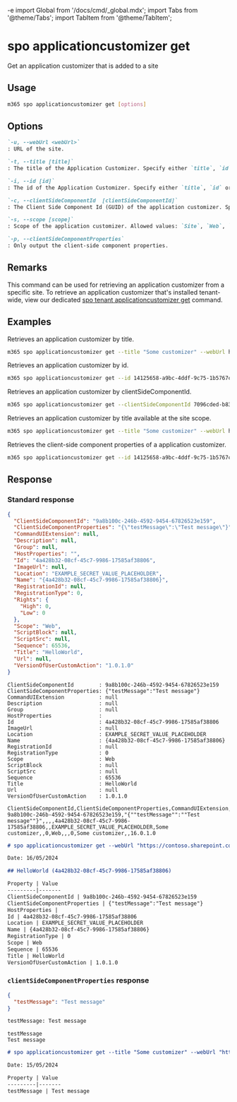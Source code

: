 -e <!-- DISCLAIMER: All secrets, passwords, and sensitive values in this document are examples only and not real credentials. -->
import Global from '/docs/cmd/_global.mdx';
import Tabs from '@theme/Tabs';
import TabItem from '@theme/TabItem';

# spo applicationcustomizer get

Get an application customizer that is added to a site

## Usage

```sh
m365 spo applicationcustomizer get [options]
```

## Options

```md definition-list
`-u, --webUrl <webUrl>`
: URL of the site.

`-t, --title [title]`
: The title of the Application Customizer. Specify either `title`, `id` or `clientSideComponentId`.

`-i, --id [id]`
: The id of the Application Customizer. Specify either `title`, `id` or `clientSideComponentId`.

`-c, --clientSideComponentId  [clientSideComponentId]`
: The Client Side Component Id (GUID) of the application customizer. Specify either `title`, `id` or `clientSideComponentId`.

`-s, --scope [scope]`
: Scope of the application customizer. Allowed values: `Site`, `Web`, `All`. Defaults to `All`.

`-p, --clientSideComponentProperties`
: Only output the client-side component properties.
```

<Global />

## Remarks

This command can be used for retrieving an application customizer from a specific site. To retrieve an application customizer that's installed tenant-wide, view our dedicated [spo tenant applicationcustomizer get](../tenant/tenant-applicationcustomizer-get.mdx) command.

## Examples

Retrieves an application customizer by title.

```sh
m365 spo applicationcustomizer get --title "Some customizer" --webUrl https://contoso.sharepoint.com/sites/sales
```

Retrieves an application customizer by id.

```sh
m365 spo applicationcustomizer get --id 14125658-a9bc-4ddf-9c75-1b5767c9a337 --webUrl https://contoso.sharepoint.com/sites/sales
```

Retrieves an application customizer by clientSideComponentId.

```sh
m365 spo applicationcustomizer get --clientSideComponentId 7096cded-b83d-4eab-96f0-df477ed7c0bc --webUrl https://contoso.sharepoint.com/sites/sales
```

Retrieves an application customizer by title available at the site scope.

```sh
m365 spo applicationcustomizer get --title "Some customizer" --webUrl https://contoso.sharepoint.com/sites/sales --scope site
```

Retrieves the client-side component properties of a application customizer.

```sh
m365 spo applicationcustomizer get --id 14125658-a9bc-4ddf-9c75-1b5767c9a337 --webUrl https://contoso.sharepoint.com/sites/sales --clientSideComponentProperties
```

## Response

### Standard response

<Tabs>
  <TabItem value="JSON">

  ```json
  {
    "ClientSideComponentId": "9a8b100c-246b-4592-9454-67826523e159",
    "ClientSideComponentProperties": "{\"testMessage\":\"Test message\"}",
    "CommandUIExtension": null,
    "Description": null,
    "Group": null,
    "HostProperties": "",
    "Id": "4a428b32-08cf-45c7-9986-17585af38806",
    "ImageUrl": null,
    "Location": "EXAMPLE_SECRET_VALUE_PLACEHOLDER",
    "Name": "{4a428b32-08cf-45c7-9986-17585af38806}",
    "RegistrationId": null,
    "RegistrationType": 0,
    "Rights": {
      "High": 0,
      "Low": 0
    },
    "Scope": "Web",
    "ScriptBlock": null,
    "ScriptSrc": null,
    "Sequence": 65536,
    "Title": "HelloWorld",
    "Url": null,
    "VersionOfUserCustomAction": "1.0.1.0"
  }
  ```

  </TabItem>
  <TabItem value="Text">

  ```text
  ClientSideComponentId        : 9a8b100c-246b-4592-9454-67826523e159
  ClientSideComponentProperties: {"testMessage":"Test message"}
  CommandUIExtension           : null
  Description                  : null
  Group                        : null
  HostProperties               :
  Id                           : 4a428b32-08cf-45c7-9986-17585af38806
  ImageUrl                     : null
  Location                     : EXAMPLE_SECRET_VALUE_PLACEHOLDER
  Name                         : {4a428b32-08cf-45c7-9986-17585af38806}
  RegistrationId               : null
  RegistrationType             : 0
  Scope                        : Web
  ScriptBlock                  : null
  ScriptSrc                    : null
  Sequence                     : 65536
  Title                        : HelloWorld
  Url                          : null
  VersionOfUserCustomAction    : 1.0.1.0
  ```

  </TabItem>
  <TabItem value="CSV">

  ```csv
  ClientSideComponentId,ClientSideComponentProperties,CommandUIExtension,Description,Group,Id,ImageUrl,Location,Name,RegistrationId,RegistrationType,Scope,ScriptBlock,ScriptSrc,Sequence,Title,Url,VersionOfUserCustomAction
  9a8b100c-246b-4592-9454-67826523e159,"{""testMessage"":""Test message""}",,,,4a428b32-08cf-45c7-9986-17585af38806,,EXAMPLE_SECRET_VALUE_PLACEHOLDER,Some customizer,,0,Web,,,0,Some customizer,,16.0.1.0
  ```

  </TabItem>
  <TabItem value="Markdown">

  ```md
  # spo applicationcustomizer get --webUrl "https://contoso.sharepoint.com/sites/Marketing" --id "4a428b32-08cf-45c7-9986-17585af38806"

  Date: 16/05/2024

  ## HelloWorld (4a428b32-08cf-45c7-9986-17585af38806)

  Property | Value
  ---------|-------
  ClientSideComponentId | 9a8b100c-246b-4592-9454-67826523e159
  ClientSideComponentProperties | {"testMessage":"Test message"}
  HostProperties |
  Id | 4a428b32-08cf-45c7-9986-17585af38806
  Location | EXAMPLE_SECRET_VALUE_PLACEHOLDER
  Name | {4a428b32-08cf-45c7-9986-17585af38806}
  RegistrationType | 0
  Scope | Web
  Sequence | 65536
  Title | HelloWorld
  VersionOfUserCustomAction | 1.0.1.0
  ```

  </TabItem>
</Tabs>

### `clientSideComponentProperties` response

<Tabs>
  <TabItem value="JSON">

  ```json
  {
    "testMessage": "Test message"
  }
  ```

  </TabItem>
  <TabItem value="Text">

  ```txt
  testMessage: Test message
  ```

  </TabItem>
  <TabItem value="CSV">

  ```csv
  testMessage
  Test message
  ```

  </TabItem>
  <TabItem value="Markdown">

  ```md
  # spo applicationcustomizer get --title "Some customizer" --webUrl "https://contoso.sharepoint.com/sites/sales" --scope "Web" --clientSideComponentProperties "true"

  Date: 15/05/2024

  Property | Value
  ---------|-------
  testMessage | Test message
  ```

  </TabItem>
</Tabs>
